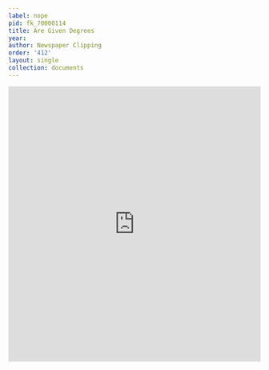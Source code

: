 ```yaml
---
label: nope
pid: fk_70000114
title: Are Given Degrees
year:
author: Newspaper Clipping
order: '412'
layout: single
collection: documents
---
```

<iframe src="https://northwestern.app.box.com/embed/s/4ytval4i1gwb4jiibp92wo4effba8sk1?sortColumn=date&view=list" width="100%" height="550" frameborder="0" allowfullscreen webkitallowfullscreen msallowfullscreen></iframe>
